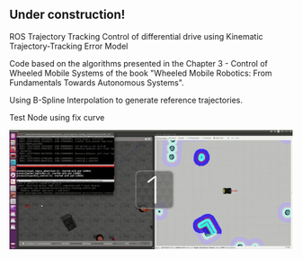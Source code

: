 ## Under construction!

ROS Trajectory Tracking Control of differential drive using Kinematic Trajectory-Tracking
Error Model

Code based on the algorithms presented in the Chapter 3 - Control of Wheeled Mobile
Systems of the book "Wheeled Mobile Robotics: From Fundamentals Towards Autonomous Systems".

Using B-Spline Interpolation to generate reference trajectories.


Test Node using fix curve

![](docs/husky_controller.gif)